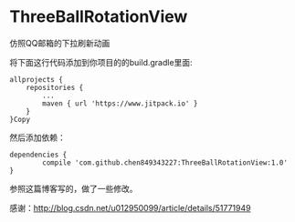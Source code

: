 # ThreeBallRotationView

仿照QQ邮箱的下拉刷新动画

将下面这行代码添加到你项目的的build.gradle里面:

	allprojects {
		repositories {
			...
			maven { url 'https://www.jitpack.io' }
		}
	}Copy
	
然后添加依赖：

	dependencies {
	        compile 'com.github.chen849343227:ThreeBallRotationView:1.0'
	}


参照这篇博客写的，做了一些修改。

感谢：http://blog.csdn.net/u012950099/article/details/51771949
